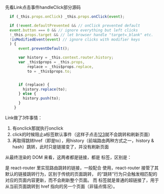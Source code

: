 先看Link点击事件handleClick部分源码
```js
  if (_this.props.onClick) _this.props.onClick(event);

  if (!event.defaultPrevented && // onClick prevented default
  event.button === 0 && // ignore everything but left clicks
  !_this.props.target && // let browser handle "target=_blank" etc.
  !isModifiedEvent(event) // ignore clicks with modifier keys
  ) {
      event.preventDefault();

      var history = _this.context.router.history;
      var _this$props = _this.props,
          replace = _this$props.replace,
          to = _this$props.to;


      if (replace) {
        history.replace(to);
      } else {
        history.push(to);
      }
    }
```
Link做了3件事情：  
1. 有onclick那就执行onclick  
2. click的时候阻止a标签默认事件（这样子点击<a href="/abc">123</a>就不会跳转和刷新页面）  
3. 再取得跳转href（即是to），用history（前端路由两种方式之一，history & hash）跳转，此时只是链接变了，并没有刷新页面  

从最终渲染的 DOM 来看，这两者都是链接，都是 <a> 标签，区别是：  
<Link> 是 react-router 里实现路由跳转的链接，一般配合 <Route> 使用，react-router 接管了其默认的链接跳转行为，区别于传统的页面跳转，<Link> 的“跳转”行为只会触发相匹配的 <Route> 对应的页面内容更新，而不会刷新整个页面。  
而 <a> 标签就是普通的超链接了，用于从当前页面跳转到 href 指向的另一个页面（非锚点情况）。